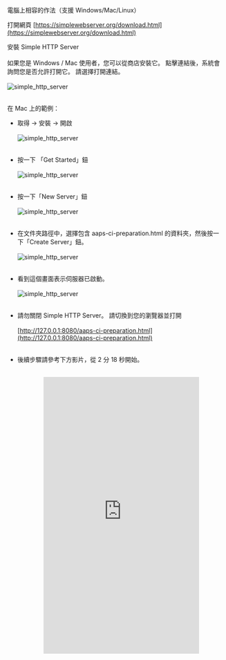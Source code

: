 電腦上相容的作法（支援 Windows/Mac/Linux）

打開網頁 [https://simplewebserver.org/download.html](https://simplewebserver.org/download.html)

安裝 Simple HTTP Server</br></br> 如果您是 Windows / Mac 使用者，您可以從商店安裝它。 點擊連結後，系統會詢問您是否允許打開它。 請選擇打開連結。</br></br> ![simple_http_server](../images/Building-the-App/CI/aaps_ci_simple_http_server_store.png)</br></br>

在 Mac 上的範例：

- 取得 → 安裝 → 開啟</br></br> ![simple_http_server](../images/Building-the-App/CI/aaps_ci_simple_http_server.png)</br></br>

- 按一下 「Get Started」鈕</br></br> ![simple_http_server](../images/Building-the-App/CI/aaps_ci_simple_http_server_step1.png)</br></br>

- 按一下「New  Server」鈕</br></br> ![simple_http_server](../images/Building-the-App/CI/aaps_ci_simple_http_server_step2.png)</br></br>

- 在文件夾路徑中，選擇包含 aaps-ci-preparation.html 的資料夾，然後按一下「Create Server」鈕。</br></br> ![simple_http_server](../images/Building-the-App/CI/aaps_ci_simple_http_server_step3.png)</br></br>

- 看到這個畫面表示伺服器已啟動。</br></br> ![simple_http_server](../images/Building-the-App/CI/aaps_ci_simple_http_server_step4.png)</br></br>

- 請勿關閉 Simple HTTP Server。 請切換到您的瀏覽器並打開</br></br> [http://127.0.0.1:8080/aaps-ci-preparation.html](http://127.0.0.1:8080/aaps-ci-preparation.html)</br></br>

- 後續步驟請參考下方影片，從 2 分 18 秒開始。</br></br>
  <!--crowdin: exclude-->
  <div align="center" style="max-width: 360px; margin: auto; margin-bottom: 2em;">
    <div style="position: relative; width: 100%; aspect-ratio: 9/16;">
      <iframe
        src="https://www.youtube.com/embed/L5L3XtnszMQ?start=138"
        style="position: absolute; top: 0; left: 0; width: 100%; height: 100%;"
        frameborder="0"
        allowfullscreen>
      </iframe>
    </div>
  </div>

